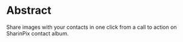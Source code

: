 # Abstract

Share images with your contacts in one click from a call to action on SharinPix contact album.

